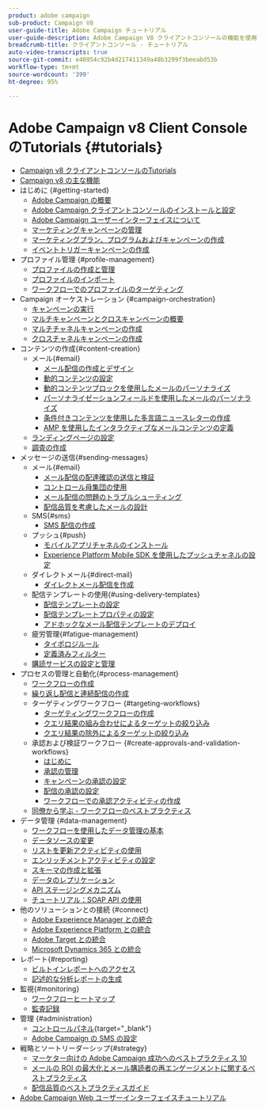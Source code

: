 ```yaml
---
product: adobe campaign
sub-product: Campaign V8
user-guide-title: Adobe Campaign チュートリアル
user-guide-description: Adobe Campaign V8 クライアントコンソールの機能を使用する方法について説明します。
breadcrumb-title: クライアントコンソール - チュートリアル
auto-video-transcripts: true
source-git-commit: e40954c92b4d217411349a48b3299f3beeabd53b
workflow-type: tm+mt
source-wordcount: '399'
ht-degree: 95%

---
```



# Adobe Campaign v8 Client Console のTutorials {#tutorials}

+ [Campaign v8 クライアントコンソールのTutorials](/help/overview.md)
+ [Campaign v8 の主な機能](https://experienceleague.adobe.com/docs/campaign/campaign-v8/start/whats-new.html?lang=ja)
+ はじめに {#getting-started}
   + [Adobe Campaign の概要](/help/get-started/introduction-to-adobe-campaign.md)
   + [Adobe Campaign クライアントコンソールのインストールと設定](/help/get-started/install-and-set-up-the-adobe-campaign-client-console.md)
   + [Adobe Campaign ユーザーインターフェイスについて](/help/get-started/explore-the-adobe-campaign-user-interface.md)
   + [マーケティングキャンペーンの管理](/help/get-started/manage-marketing-campaigns.md)
   + [マーケティングプラン、プログラムおよびキャンペーンの作成](/help/get-started/create-a-marketing-plan-programs-and-campaigns.md)
   + [イベントトリガーキャンペーンの作成](/help/get-started/create-event-triggered-campaigns.md)
+ プロファイル管理 {#profile-management}
   + [プロファイルの作成と管理](/help/profile-management/create-and-manage-profiles.md)
   + [プロファイルのインポート](/help/profile-management/import-profiles.md)
   + [ワークフローでのプロファイルのターゲティング](/help/profile-management/target-profiles-in-a-workflow.md)
+ Campaign オーケストレーション {#campaign-orchestration}
   + [キャンペーンの実行](/help/orchestrate-campaigns/execute-a-campaign.md)
   + [マルチキャンペーンとクロスキャンペーンの概要](/help/orchestrate-campaigns/introduction-to-cross-and-multi-channel-campaigns.md)
   + [マルチチャネルキャンペーンの作成](/help/orchestrate-campaigns/multi-channel-campaigns.md)
   + [クロスチャネルキャンペーンの作成](/help/orchestrate-campaigns/cross-channel-campaigns.md)
+ コンテンツの作成{#content-creation}
   + メール{#email}
      + [メール配信の作成とデザイン](/help/content-creation/create-and-design-email-deliveries.md)
      + [動的コンテンツの設定](/help/content-creation/configure-dynamic-content.md)
      + [動的コンテンツブロックを使用したメールのパーソナライズ](/help/content-creation/personalize-using-dynamic-content-blocks.md)
      + [パーソナライゼーションフィールドを使用したメールのパーソナライズ](/help/content-creation/personalize-emails-using-personalization-fields.md)
      + [条件付きコンテンツを使用した多言語ニュースレターの作成](/help/content-creation/create-a-multilingual-newsletter-using-conditional-content.md)
      + [AMP を使用したインタラクティブなメールコンテンツの定義](/help/content-creation/design-interactive-email-content-with-amp.md)
   + [ランディングページの設定](/help/content-creation/configure-landingpages.md)
   + [調査の作成](/help/content-creation/create-a-survey.md)
+ メッセージの送信{#sending-messages}
   + メール{#email}
      + [メール配信の配達確認の送信と検証](/help/send-messages/email/send-and-validate-proofs.md)
      + [コントロール母集団の使用](/help/send-messages/email/use-control-groups.md)
      + [メール配信の問題のトラブルシューティング](/help/send-messages/email/troubleshoot-email-delivery-issues.md)
      + [配信品質を考慮したメールの設計](/help/send-messages/email/design-emails-for-deliverability.md)
   + SMS{#sms}
      + [SMS 配信の作成](/help/send-messages/mobile/create-an-sms-delivery.md)
   + プッシュ{#push}
      + [モバイルアプリチャネルのインストール](/help/send-messages/mobile/install-the-mobile-app.md)
      + [Experience Platform Mobile SDK を使用したプッシュチャネルの設定](/help/send-messages/mobile/configure-push-using-aep-mobile-sdk.md)
   + ダイレクトメール{#direct-mail}
      + [ダイレクトメール配信を作成](/help/send-messages/direct-mail/create-direct-mail-deliveries.md)
   + 配信テンプレートの使用{#using-delivery-templates}
      + [配信テンプレートの設定](/help/send-messages/use-delivery-templates/configure-a-delivery-template.md)
      + [配信テンプレートプロパティの設定](/help/send-messages/use-delivery-templates/set-delivery-template-properties.md)
      + [アドホックなメール配信テンプレートのデプロイ](/help/send-messages/use-delivery-templates/deploy-ad-hoc-email-delivery-template.md)
   + 疲労管理{#fatigue-management}
      + [タイポロジルール](/help/send-messages/fatigue-management/typology-rules-for-fatigue-management.md)
      + [定義済みフィルター](/help/send-messages/fatigue-management/fatigue-management-using-filters.md)
   + [購読サービスの設定と管理](/help/send-messages/configure-and-manage-subscription-services.md)
+ プロセスの管理と自動化{#process-management}
   + [ワークフローの作成](/help/process-management/create-a-workflow.md)
   + [繰り返し配信と連続配信の作成](/help/process-management/recurring-deliveries.md)
   + ターゲティングワークフロー {#targeting-workflows}
      + [ターゲティングワークフローの作成](/help/process-management/create-a-targeting-workflow.md)
      + [クエリ結果の組み合わせによるターゲットの絞り込み](/help/process-management/refine-targets-by-combining-query-results.md)
      + [クエリ結果の除外によるターゲットの絞り込み](/help/process-management/refine-targets-by-excluding-query-results.md)
   + 承認および検証ワークフロー {#create-approvals-and-validation-workflows}
      + [はじめに](/help/process-management/create-approvals-and-validation-workflows/create-approvals-and-validation-workflows-introduction.md)
      + [承認の管理](/help/process-management/create-approvals-and-validation-workflows/manage-approvals.md)
      + [キャンペーンの承認の設定](/help/process-management/create-approvals-and-validation-workflows/configure-approvals-for-campaigns.md)
      + [配信の承認の設定](/help/process-management/create-approvals-and-validation-workflows/configure-approvals-for-deliveries.md)
      + [ワークフローでの承認アクティビティの作成](/help/process-management/create-approvals-and-validation-workflows/create-approval-process-in-a-workflow.md)
   + [同僚から学ぶ - ワークフローのベストプラクティス](/help/process-management/workflow-best-practices-for-marketers.md)
+ データ管理 {#data-management}
   + [ワークフローを使用したデータ管理の基本](/help/data-management/data-management-fundamentals.md)
   + [データソースの変更](/help/data-management/change-data-source.md)
   + [リストを更新アクティビティの使用](/help/process-management/use-the-update-list-activity.md)
   + [エンリッチメントアクティビティの設定](/help/process-management/enrichment-activity.md)
   + [スキーマの作成と拡張](/help/data-management/create-and-extend-a-schema.md)
   + [データのレプリケーション](/help/data-management/data-replication.md)
   + [API ステージングメカニズム](/help/data-management/api-staging-mechanism.md)
   + [チュートリアル：SOAP API の使用](https://experienceleague.adobe.com/docs/campaign-learn/use-soap-apis/introduction.html?lang=ja)
+ 他のソリューションとの接続 {#connect}
   + [Adobe Experience Manager との統合](https://experienceleague.adobe.com/docs/campaign-learn/integrate-with-experience-manager/overview.html?lang=ja)
   + [Adobe Experience Platform との統合](https://experienceleague.adobe.com/docs/campaign-learn/campaign-standard-tutorials/overview.html?lang=ja)
   + [Adobe Target との統合](/help/connect/target-integration.md)
   + [Microsoft Dynamics 365 との統合](/help/connect/dynamics365-integration.md)
+ レポート{#reporting}
   + [ビルトインレポートへのアクセス](/help/reporting/access-built-in-reports.md)
   + [記述的な分析レポートの生成](/help/reporting/generate-a-descriptive-analysis-report.md)
+ 監視{#monitoring}
   + [ワークフローヒートマップ](/help/monitoring/workflow-heatmap.md)
   + [監査記録](/help/monitoring/audit-trail.md)
+ 管理 {#administration}
   + [コントロールパネル](https://experienceleague.adobe.com/docs/control-panel-learn/control-panel/control-panel-overview.html?lang=ja){target="_blank"}
   + [Adobe Campaign の SMS の設定](https://experienceleague.adobe.com/docs/campaign-learn/set-up-sms-for-adobe-campaign/overview.html?lang=ja)
+ 戦略とソートリーダーシップ{#strategy}
   + [マーケター向けの Adobe Campaign 成功へのベストプラクティス 10](/help/strategy/10-best-practices-for-marketers.md)
   + [メールの ROI の最大化とメール購読者の再エンゲージメントに関するベストプラクティス](/help/strategy/campaign-maximize-email-best-practices.md)
   + [配信品質のベストプラクティスガイド](https://experienceleague.adobe.com/docs/deliverability-learn/deliverability-best-practice-guide/introduction.html?lang=ja)
+ [Adobe Campaign Web ユーザーインターフェイスチュートリアル](https://experienceleague.adobe.com/docs/campaign-web-learn/tutorials/overview.html)
